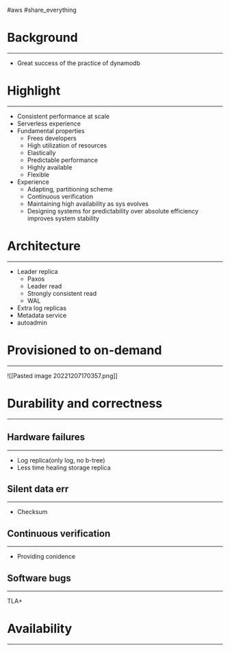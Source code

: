 #aws #share_everything 
# Background
---
- Great success of the practice of dynamodb

# Highlight
---
- Consistent performance at scale
- Serverless experience
- Fundamental properties
  - Frees developers
  - High utilization of resources
  - Elastically
  - Predictable performance
  - Highly available
  - Flexible
- Experience
  - Adapting, partitioning scheme
  - Continuous verification
  - Maintaining high availability as sys evolves
  - Designing systems for predictability over absolute efficiency improves system stability

# Architecture
---
- Leader replica
  - Paxos
  - Leader read
  - Strongly consistent read
  - WAL
- Extra log replicas
- Metadata service
- autoadmin

# Provisioned to on-demand
---
![[Pasted image 20221207170357.png]]

# Durability and correctness
---
## Hardware failures
---
- Log replica(only log, no b-tree)
- Less time healing storage replica

## Silent data err
---
- Checksum

## Continuous verification
---
- Providing conidence

## Software bugs
---
TLA+

# Availability
---
